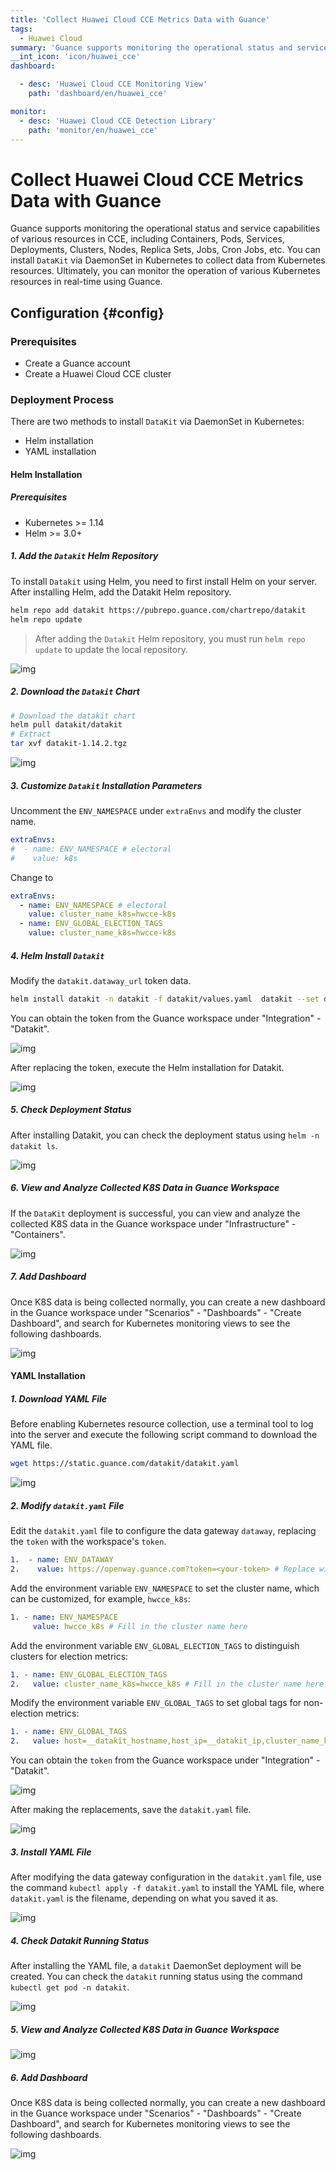 ```yaml
---
title: 'Collect Huawei Cloud CCE Metrics Data with Guance'
tags: 
  - Huawei Cloud
summary: 'Guance supports monitoring the operational status and service capabilities of various resources in CCE, including Containers, Pods, Services, Deployments, Clusters, Nodes, Replica Sets, Jobs, Cron Jobs, etc.'
__int_icon: 'icon/huawei_cce'
dashboard:

  - desc: 'Huawei Cloud CCE Monitoring View'
    path: 'dashboard/en/huawei_cce'

monitor:
  - desc: 'Huawei Cloud CCE Detection Library'
    path: 'monitor/en/huawei_cce'
---
```


<!-- markdownlint-disable MD025 -->
# Collect Huawei Cloud CCE Metrics Data with Guance
<!-- markdownlint-enable -->

Guance supports monitoring the operational status and service capabilities of various resources in CCE, including Containers, Pods, Services, Deployments, Clusters, Nodes, Replica Sets, Jobs, Cron Jobs, etc. You can install `DataKit` via DaemonSet in Kubernetes to collect data from Kubernetes resources. Ultimately, you can monitor the operation of various Kubernetes resources in real-time using Guance.

## Configuration {#config}

### Prerequisites

- Create a Guance account
- Create a Huawei Cloud CCE cluster

### Deployment Process

There are two methods to install `DataKit` via DaemonSet in Kubernetes:

- Helm installation
- YAML installation

#### **Helm Installation**

##### **Prerequisites**

- Kubernetes >= 1.14
- Helm >= 3.0+

##### 1. Add the `Datakit` Helm Repository

To install `Datakit` using Helm, you need to first install Helm on your server. After installing Helm, add the Datakit Helm repository.

```Bash
helm repo add datakit https://pubrepo.guance.com/chartrepo/datakit 
helm repo update
```

> After adding the `Datakit` Helm repository, you must run `helm repo update` to update the local repository.

![img](imgs/cce_im01.png)

##### 2. Download the `Datakit` Chart

```Bash
# Download the datakit chart
helm pull datakit/datakit
# Extract
tar xvf datakit-1.14.2.tgz
```

![img](imgs/cce_im02.png)

##### 3. Customize `Datakit` Installation Parameters

Uncomment the `ENV_NAMESPACE` under `extraEnvs` and modify the cluster name.

```YAML
extraEnvs:
#  - name: ENV_NAMESPACE # electoral
#    value: k8s
```

Change to

```YAML
extraEnvs:
  - name: ENV_NAMESPACE # electoral
    value: cluster_name_k8s=hwcce-k8s
  - name: ENV_GLOBAL_ELECTION_TAGS
    value: cluster_name_k8s=hwcce-k8s
```

##### 4. Helm Install `Datakit`

Modify the `datakit.dataway_url` token data.

```Bash
helm install datakit -n datakit -f datakit/values.yaml  datakit --set datakit.dataway_url="https://openway.guance.com?token=tkn_1661b3cb5fc442719eae064edb979b5d" --create-namespace
```

You can obtain the token from the Guance workspace under "Integration" - "Datakit".

![img](imgs/cce_im03.png)

After replacing the token, execute the Helm installation for Datakit.

![img](imgs/cce_im04.png)

##### 5. Check Deployment Status

After installing Datakit, you can check the deployment status using `helm -n datakit ls`.

![img](imgs/cce_im05.png)

##### 6. View and Analyze Collected K8S Data in Guance Workspace

If the `DataKit` deployment is successful, you can view and analyze the collected K8S data in the Guance workspace under "Infrastructure" - "Containers".

![img](imgs/cce_im06.png)

##### 7. Add Dashboard

Once K8S data is being collected normally, you can create a new dashboard in the Guance workspace under "Scenarios" - "Dashboards" - "Create Dashboard", and search for Kubernetes monitoring views to see the following dashboards.

![img](imgs/cce_im07.png)

#### YAML Installation

##### 1. Download YAML File

Before enabling Kubernetes resource collection, use a terminal tool to log into the server and execute the following script command to download the YAML file.

```Bash
wget https://static.guance.com/datakit/datakit.yaml
```

![img](imgs/cce_im08.png)

##### 2. Modify `datakit.yaml` File

Edit the `datakit.yaml` file to configure the data gateway `dataway`, replacing the `token` with the workspace's `token`.

```yaml
1.  - name: ENV_DATAWAY
2.    value: https://openway.guance.com?token=<your-token> # Replace with the actual dataway URL
```

Add the environment variable `ENV_NAMESPACE` to set the cluster name, which can be customized, for example, `hwcce_k8s`:

```yaml
1. - name: ENV_NAMESPACE 
     value: hwcce_k8s # Fill in the cluster name here
```

Add the environment variable `ENV_GLOBAL_ELECTION_TAGS` to distinguish clusters for election metrics:

```yaml
1. - name: ENV_GLOBAL_ELECTION_TAGS
2.   value: cluster_name_k8s=hwcce_k8s # Fill in the cluster name here
```

Modify the environment variable `ENV_GLOBAL_TAGS` to set global tags for non-election metrics:

```yaml
1. - name: ENV_GLOBAL_TAGS
2.   value: host=__datakit_hostname,host_ip=__datakit_ip,cluster_name_k8s=hwcce_k8s # Add cluster_name_k8s here
```

You can obtain the `token` from the Guance workspace under "Integration" - "Datakit".

![img](imgs/cce_im09.png)

After making the replacements, save the `datakit.yaml` file.

![img](imgs/cce_im10.png)

##### 3. Install YAML File

After modifying the data gateway configuration in the `datakit.yaml` file, use the command `kubectl apply -f datakit.yaml` to install the YAML file, where `datakit.yaml` is the filename, depending on what you saved it as.

![img](imgs/cce_im11.png)

##### 4. Check Datakit Running Status

After installing the YAML file, a `datakit` DaemonSet deployment will be created. You can check the `datakit` running status using the command `kubectl get pod -n datakit`.

![img](imgs/cce_im12.png)

##### 5. View and Analyze Collected K8S Data in Guance Workspace

![img](imgs/cce_im06.png)

##### 6. Add Dashboard

Once K8S data is being collected normally, you can create a new dashboard in the Guance workspace under "Scenarios" - "Dashboards" - "Create Dashboard", and search for Kubernetes monitoring views to see the following dashboards.

![img](imgs/cce_im07.png)
